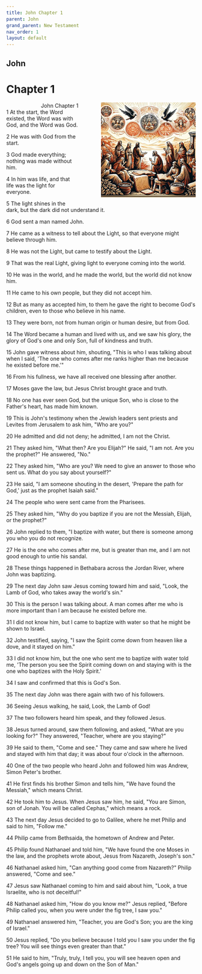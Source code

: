 ```yaml
---
title: John Chapter 1
parent: John
grand_parent: New Testament
nav_order: 1
layout: default
---
```


## John

# Chapter 1

<div style="clear: both; text-align: right;">
    <div style="max-width: 50%; height: auto; float: right; margin: 0 0 10px 10px; padding-left: 10%;">
        <img src="/assets/Image/John/500/1.jpg" alt="John Chapter 1" class="chapter-image">
    </div>
    <figcaption style="font-size: 14px; text-align: right;">John Chapter 1</figcaption>
</div>
1 At the start, the Word existed, the Word was with God, and the Word was God.

2 He was with God from the start.

3 God made everything; nothing was made without him.

4 In him was life, and that life was the light for everyone.

5 The light shines in the dark, but the dark did not understand it.

6 God sent a man named John.

7 He came as a witness to tell about the Light, so that everyone might believe through him.

8 He was not the Light, but came to testify about the Light.

9 That was the real Light, giving light to everyone coming into the world.

10 He was in the world, and he made the world, but the world did not know him.

11 He came to his own people, but they did not accept him.

12 But as many as accepted him, to them he gave the right to become God's children, even to those who believe in his name.

13 They were born, not from human origin or human desire, but from God.

14 The Word became a human and lived with us, and we saw his glory, the glory of God's one and only Son, full of kindness and truth.

15 John gave witness about him, shouting, "This is who I was talking about when I said, 'The one who comes after me ranks higher than me because he existed before me.'"

16 From his fullness, we have all received one blessing after another.

17 Moses gave the law, but Jesus Christ brought grace and truth.

18 No one has ever seen God, but the unique Son, who is close to the Father's heart, has made him known.

19 This is John's testimony when the Jewish leaders sent priests and Levites from Jerusalem to ask him, "Who are you?"

20 He admitted and did not deny; he admitted, I am not the Christ.

21 They asked him, "What then? Are you Elijah?" He said, "I am not. Are you the prophet?" He answered, "No."

22 They asked him, "Who are you? We need to give an answer to those who sent us. What do you say about yourself?"

23 He said, "I am someone shouting in the desert, 'Prepare the path for God,' just as the prophet Isaiah said."

24 The people who were sent came from the Pharisees.

25 They asked him, "Why do you baptize if you are not the Messiah, Elijah, or the prophet?"

26 John replied to them, "I baptize with water, but there is someone among you who you do not recognize.

27 He is the one who comes after me, but is greater than me, and I am not good enough to untie his sandal.

28 These things happened in Bethabara across the Jordan River, where John was baptizing.

29 The next day John saw Jesus coming toward him and said, "Look, the Lamb of God, who takes away the world's sin."

30 This is the person I was talking about. A man comes after me who is more important than I am because he existed before me.

31 I did not know him, but I came to baptize with water so that he might be shown to Israel.

32 John testified, saying, "I saw the Spirit come down from heaven like a dove, and it stayed on him."

33 I did not know him, but the one who sent me to baptize with water told me, 'The person you see the Spirit coming down on and staying with is the one who baptizes with the Holy Spirit.'

34 I saw and confirmed that this is God's Son.

35 The next day John was there again with two of his followers.

36 Seeing Jesus walking, he said, Look, the Lamb of God!

37 The two followers heard him speak, and they followed Jesus.

38 Jesus turned around, saw them following, and asked, "What are you looking for?" They answered, "Teacher, where are you staying?"

39 He said to them, "Come and see." They came and saw where he lived and stayed with him that day; it was about four o'clock in the afternoon.

40 One of the two people who heard John and followed him was Andrew, Simon Peter's brother.

41 He first finds his brother Simon and tells him, "We have found the Messiah," which means Christ.

42 He took him to Jesus. When Jesus saw him, he said, "You are Simon, son of Jonah. You will be called Cephas," which means a rock.

43 The next day Jesus decided to go to Galilee, where he met Philip and said to him, "Follow me."

44 Philip came from Bethsaida, the hometown of Andrew and Peter.

45 Philip found Nathanael and told him, "We have found the one Moses in the law, and the prophets wrote about, Jesus from Nazareth, Joseph's son."

46 Nathanael asked him, "Can anything good come from Nazareth?" Philip answered, "Come and see."

47 Jesus saw Nathanael coming to him and said about him, "Look, a true Israelite, who is not deceitful!"

48 Nathanael asked him, "How do you know me?" Jesus replied, "Before Philip called you, when you were under the fig tree, I saw you."

49 Nathanael answered him, "Teacher, you are God's Son; you are the king of Israel."

50 Jesus replied, "Do you believe because I told you I saw you under the fig tree? You will see things even greater than that."

51 He said to him, "Truly, truly, I tell you, you will see heaven open and God's angels going up and down on the Son of Man."


